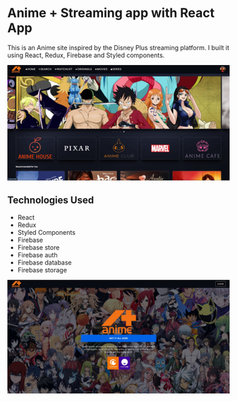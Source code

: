 # Anime + Streaming app with React App



This is an Anime site inspired by the Disney Plus streaming platform. I built it using React, Redux, Firebase and Styled components.

<p align="center">
  <img src="./public/images/screenshot-1.jpg" />
</p>

## Technologies Used
- React
- Redux
- Styled Components
- Firebase
- Firebase store
- Firebase auth
- Firebase database
- Firebase storage

<p align="center">
  <img src="./public/images/screenshot-2.jpg" />
</p>